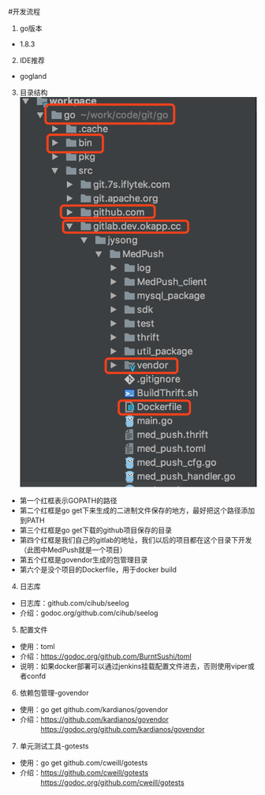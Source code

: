 #开发流程
1. go版本
* 1.8.3

2. IDE推荐
* gogland

3. 目录结构<br />
![Alt text](./construction.png "结构图片")
* 第一个红框表示GOPATH的路径
* 第二个红框是go get下来生成的二进制文件保存的地方，最好把这个路径添加到PATH
* 第三个红框是go get下载的github项目保存的目录
* 第四个红框是我们自己的gitlab的地址，我们以后的项目都在这个目录下开发（此图中MedPush就是一个项目）
* 第五个红框是govendor生成的包管理目录
* 第六个是没个项目的Dockerfile，用于docker build

4. 日志库<br />
* 日志库：github.com/cihub/seelog
* 介绍：godoc.org/github.com/cihub/seelog

<!-- 如果docker部署可以通过jenkins挂载配置文件进去
否则使用viper或者confd -->
5. 配置文件
* 使用：toml
* 介绍：https://godoc.org/github.com/BurntSushi/toml
* 说明：如果docker部署可以通过jenkins挂载配置文件进去，否则使用viper或者confd

6. 依赖包管理-govendor
* 使用：go get github.com/kardianos/govendor
* 介绍：https://github.com/kardianos/govendor  
　　　https://godoc.org/github.com/kardianos/govendor
     
7. 单元测试工具-gotests
* 使用：go get github.com/cweill/gotests
* 介绍：https://github.com/cweill/gotests  
　　　https://godoc.org/github.com/cweill/gotests
